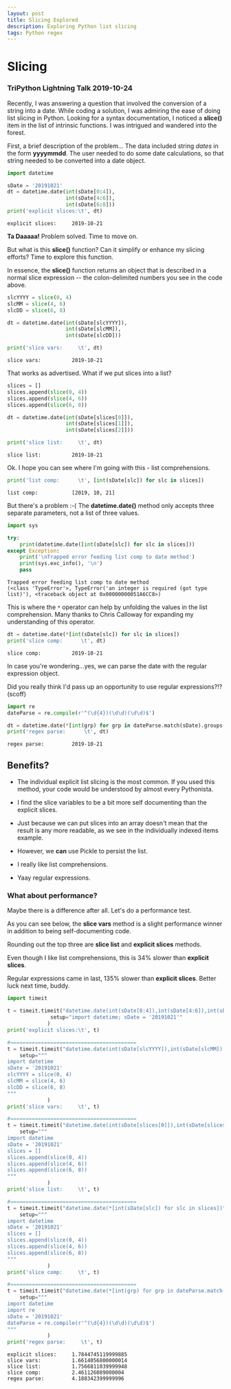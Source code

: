 ```yaml
---
layout: post
title: Slicing Explored
description: Exploring Python list slicing
tags: Python regex
---
```

# Slicing
### TriPython Lightning Talk 2019-10-24

Recently, I was answering a question that involved the conversion of a string into a date. While coding a solution, I was admiring the ease of doing list slicing in Python. Looking for a syntax documentation, I noticed a __slice()__ item in the list of intrinsic functions. I was intrigued and wandered into the forest.

First, a brief description of the problem...
The data included string _dates_ in the form __yyyymmdd__. The user needed to do some date calculations, so that string needed to be converted into a date object.


```python
import datetime

sDate = '20191021'
dt = datetime.date(int(sDate[0:4]), 
                   int(sDate[4:6]),
                   int(sDate[6:8]))
print('explicit slices:\t', dt)
```

    explicit slices:	 2019-10-21
    

__Ta Daaaaa!__ Problem solved. Time to move on.

But what is this __slice()__ function? Can it simplify or enhance my slicing efforts? Time to explore this function.

In essence, the __slice()__ function returns an object that is described in a normal slice expression -- the colon-delimited numbers you see in the code above.


```python
slcYYYY = slice(0, 4)
slcMM = slice(4, 6)
slcDD = slice(6, 8)

dt = datetime.date(int(sDate[slcYYYY]), 
                   int(sDate[slcMM]), 
                   int(sDate[slcDD]))

print('slice vars:     \t', dt)
```

    slice vars:     	 2019-10-21
    

That works as advertised. What if we put slices into a list?


```python
slices = []
slices.append(slice(0, 4))
slices.append(slice(4, 6))
slices.append(slice(6, 8))

dt = datetime.date(int(sDate[slices[0]]), 
                   int(sDate[slices[1]]), 
                   int(sDate[slices[2]]))

print('slice list:     \t', dt)
```

    slice list:     	 2019-10-21
    

Ok. I hope you can see where I'm going with this - list comprehensions.


```python
print('list comp:      \t', [int(sDate[slc]) for slc in slices])
```

    list comp:      	 [2019, 10, 21]
    

But there's a problem :-(
The __datetime.date()__ method only accepts three separate parameters, not a list of three values.


```python
import sys

try:
    print(datetime.date([int(sDate[slc]) for slc in slices]))
except Exception:
    print('\nTrapped error feeding list comp to date method')
    print(sys.exc_info(), '\n')
    pass
```

    
    Trapped error feeding list comp to date method
    (<class 'TypeError'>, TypeError('an integer is required (got type list)'), <traceback object at 0x00000000051A6CC8>) 
    
    

This is where the `*` operator can help by unfolding the values in the list comprehension. Many thanks to Chris Calloway for expanding my understanding of this operator.


```python
dt = datetime.date(*[int(sDate[slc]) for slc in slices]) 
print('slice comp:      \t', dt)
```

    slice comp:      	 2019-10-21
    

In case you're wondering...yes, we can parse the date with the regular expression object.

Did you really think I'd pass up an opportunity to use regular expressions?!? (scoff)


```python
import re
dateParse = re.compile(r'^(\d{4})(\d\d)(\d\d)$')

dt = datetime.date(*[int(grp) for grp in dateParse.match(sDate).groups()])
print('regex parse:      \t', dt)
```

    regex parse:      	 2019-10-21
    

## Benefits?
* The individual explicit list slicing is the most common. If you used this method, your code would be understood by almost every Pythonista.

* I find the slice variables to be a bit more self documenting than the explicit slices.

* Just because we can put slices into an array doesn't mean that the result is any more readable, as we see in the individually indexed items example.

* However, we __can__ use Pickle to persist the list.

* I really like list comprehensions.

* Yaay regular expressions.

### What about performance?
Maybe there is a difference after all. Let's do a performance test.

As you can see below, the __slice vars__ method is a slight performance winner in addition to being self-documenting code.

Rounding out the top three are __slice list__ and __explicit slices__ methods.

Even though I like list comprehensions, this is 34% slower than __explicit slices__.

Regular expressions came in last, 135% slower than __explicit slices__. Better luck next time, buddy.


```python
import timeit

t = timeit.timeit("datetime.date(int(sDate[0:4]),int(sDate[4:6]),int(sDate[6:8]))", 
              setup="import datetime; sDate = '20191021'"
             )
print('explicit slices:\t', t)

#=========================================
t = timeit.timeit("datetime.date(int(sDate[slcYYYY]),int(sDate[slcMM]),int(sDate[slcDD]))", 
    setup="""
import datetime
sDate = '20191021'
slcYYYY = slice(0, 4)
slcMM = slice(4, 6)
slcDD = slice(6, 8)
"""
             )
print('slice vars:     \t', t)

#=========================================
t = timeit.timeit("datetime.date(int(sDate[slices[0]]),int(sDate[slices[1]]),int(sDate[slices[2]]))", 
    setup="""
import datetime
sDate = '20191021'
slices = []
slices.append(slice(0, 4))
slices.append(slice(4, 6))
slices.append(slice(6, 8))
"""
             )
print('slice list:     \t', t)

#=========================================
t = timeit.timeit("datetime.date(*[int(sDate[slc]) for slc in slices])", 
    setup="""
import datetime
sDate = '20191021'
slices = []
slices.append(slice(0, 4))
slices.append(slice(4, 6))
slices.append(slice(6, 8))
"""
             )
print('slice comp:     \t', t)

#=========================================
t = timeit.timeit("datetime.date(*[int(grp) for grp in dateParse.match(sDate).groups()])", 
    setup="""
import datetime
import re
sDate = '20191021'
dateParse = re.compile(r'^(\d{4})(\d\d)(\d\d)$')
"""
             )
print('regex parse:     \t', t)

```

    explicit slices:	 1.7844745119999885
    slice vars:     	 1.6614056800000014
    slice list:     	 1.7566811039999948
    slice comp:     	 2.461126089000004
    regex parse:     	 4.188342399999996
    

